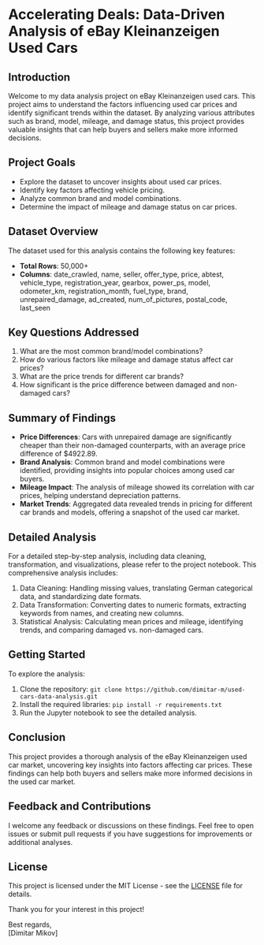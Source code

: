 # Accelerating Deals: Data-Driven Analysis of eBay Kleinanzeigen Used Cars

## Introduction

Welcome to my data analysis project on eBay Kleinanzeigen used cars. This project aims to understand the factors influencing used car prices and identify significant trends within the dataset. By analyzing various attributes such as brand, model, mileage, and damage status, this project provides valuable insights that can help buyers and sellers make more informed decisions.

## Project Goals

- Explore the dataset to uncover insights about used car prices.
- Identify key factors affecting vehicle pricing.
- Analyze common brand and model combinations.
- Determine the impact of mileage and damage status on car prices.

## Dataset Overview

The dataset used for this analysis contains the following key features:
- **Total Rows**: 50,000+
- **Columns**: date_crawled, name, seller, offer_type, price, abtest, vehicle_type, registration_year, gearbox, power_ps, model, odometer_km, registration_month, fuel_type, brand, unrepaired_damage, ad_created, num_of_pictures, postal_code, last_seen

## Key Questions Addressed

1. What are the most common brand/model combinations?
2. How do various factors like mileage and damage status affect car prices?
3. What are the price trends for different car brands?
4. How significant is the price difference between damaged and non-damaged cars?

## Summary of Findings

- **Price Differences**: Cars with unrepaired damage are significantly cheaper than their non-damaged counterparts, with an average price difference of $4922.89.
- **Brand Analysis**: Common brand and model combinations were identified, providing insights into popular choices among used car buyers.
- **Mileage Impact**: The analysis of mileage showed its correlation with car prices, helping understand depreciation patterns.
- **Market Trends**: Aggregated data revealed trends in pricing for different car brands and models, offering a snapshot of the used car market.

## Detailed Analysis

For a detailed step-by-step analysis, including data cleaning, transformation, and visualizations, please refer to the project notebook. This comprehensive analysis includes:

1. Data Cleaning: Handling missing values, translating German categorical data, and standardizing date formats.
2. Data Transformation: Converting dates to numeric formats, extracting keywords from names, and creating new columns.
3. Statistical Analysis: Calculating mean prices and mileage, identifying trends, and comparing damaged vs. non-damaged cars.

## Getting Started

To explore the analysis:

1. Clone the repository: `git clone https://github.com/dimitar-m/used-cars-data-analysis.git`
2. Install the required libraries: `pip install -r requirements.txt`
3. Run the Jupyter notebook to see the detailed analysis.

## Conclusion

This project provides a thorough analysis of the eBay Kleinanzeigen used car market, uncovering key insights into factors affecting car prices. These findings can help both buyers and sellers make more informed decisions in the used car market.

## Feedback and Contributions

I welcome any feedback or discussions on these findings. Feel free to open issues or submit pull requests if you have suggestions for improvements or additional analyses.

## License

This project is licensed under the MIT License - see the [LICENSE](LICENSE) file for details.

Thank you for your interest in this project!

Best regards,  
[Dimitar Mikov]
